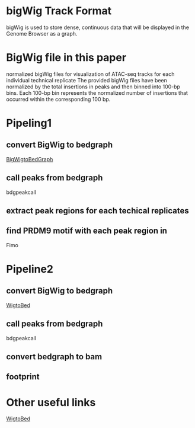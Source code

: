 # bigWig Track Format
bigWig is used to store dense, continuous data that will be displayed in the Genome Browser as a graph.

# BigWig file in this paper
normalized bigWig files for visualization of ATAC-seq tracks for each individual technical replicate
The provided bigWig files have been normalized by the total insertions in peaks and then binned into 100-bp bins. Each 100-bp bin represents the normalized number of insertions that occurred within the corresponding 100 bp.
# Pipeling1
## convert BigWig to bedgraph
[BigWigtoBedGraph](https://genome.ucsc.edu/goldenPath/help/bigWig.html)
## call peaks from bedgraph
bdgpeakcall
## extract peak regions for each techical replicates
## find PRDM9 motif with each peak region in 
Fimo
# Pipeline2
## convert BigWig to bedgraph
[WigtoBed](http://barcwiki.wi.mit.edu/wiki/SOPs/coordinates)
## call peaks from bedgraph
bdgpeakcall
## convert bedgraph to bam
## footprint

# Other useful links
[WigtoBed](http://barcwiki.wi.mit.edu/wiki/SOPs/coordinates)
<!--stackedit_data:
eyJoaXN0b3J5IjpbLTExNTQ2NjIyNSwtMTI0MjU4NDA1NCwxNz
Q1MjcyNTYzLDQ5NjI1NDcyMSwxNzg0NDQzMzM1LDUzMTA2NjE0
NiwyMTEwNjEzMzEwLDIwODY0NTU3NTVdfQ==
-->